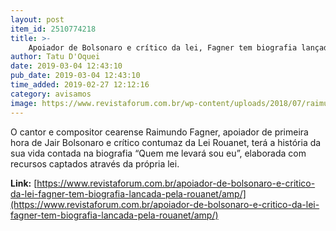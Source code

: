 ```yaml
---
layout: post
item_id: 2510774218
title: >-
    Apoiador de Bolsonaro e crítico da lei, Fagner tem biografia lançada pela Rouanet
author: Tatu D'Oquei
date: 2019-03-04 12:43:10
pub_date: 2019-03-04 12:43:10
time_added: 2019-02-27 12:12:16
category: avisamos
image: https://www.revistaforum.com.br/wp-content/uploads/2018/07/raimundo-fagner-e1532525933871.jpg
---
```


O cantor e compositor cearense Raimundo Fagner, apoiador de primeira hora de Jair Bolsonaro e crítico contumaz da Lei Rouanet, terá a história da sua vida contada na biografia “Quem me levará sou eu”, elaborada com recursos captados através da própria lei.

**Link:** [https://www.revistaforum.com.br/apoiador-de-bolsonaro-e-critico-da-lei-fagner-tem-biografia-lancada-pela-rouanet/amp/](https://www.revistaforum.com.br/apoiador-de-bolsonaro-e-critico-da-lei-fagner-tem-biografia-lancada-pela-rouanet/amp/)

